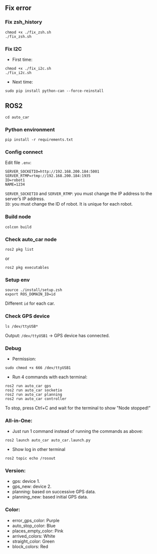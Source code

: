 ## Fix error

### Fix zsh_history

```
chmod +x ./fix_zsh.sh
./fix_zsh.sh
```

### Fix I2C

- First time:

```
chmod +x ./fix_i2c.sh 
./fix_i2c.sh
```

- Next time:

```
sudo pip install python-can --force-reinstall
```

## ROS2

```
cd auto_car
```

### Python environment

```
pip install -r requirements.txt
```

### Config connect

Edit file ```.env```:

```
SERVER_SOCKETIO=http://192.168.200.184:5001
SERVER_RTMP=rtmp://192.168.200.184:1935
ID=robot1
NAME=1234
```

```SERVER_SOCKETIO``` and ```SERVER_RTMP```: you must change the IP address to the server’s IP address.  
```ID```: you must change the ID of robot. It is unique for each robot.

### Build node

```
colcon build
```

### Check auto_car node

```
ros2 pkg list
```

or

```
ros2 pkg executables
```

### Setup env

```
source ./install/setup.zsh
export ROS_DOMAIN_ID=id
```

Different ```id``` for each car.

### Check GPS device

```
ls /dev/ttyUSB*
```

Output: ```/dev/ttyUSB1``` -> GPS device has connected. 

### Debug

- Permission:

```
sudo chmod +x 666 /dev/ttyUSB1
```

- Run 4 commands with each terminal:

```
ros2 run auto_car gps
ros2 run auto_car socketio
ros2 run auto_car planning
ros2 run auto_car controller
```

To stop, press Ctrl+C and wait for the terminal to show "Node stopped!"

### All-in-One:

- Just run 1 command instead of running the commands as above:

```
ros2 launch auto_car auto_car.launch.py
```

- Show log in other terminal

```
ros2 topic echo /rosout
```

### Version:

- gps: device 1.
- gps_new: device 2.
- planning: based on successive GPS data.
- planning_new: based initial GPS data.

### Color:

- error_gps_color: Purple
- auto_stop_color: Blue
- places_empty_color: Pink
- arrived_colors: White
- straight_color: Green
- block_colors: Red
